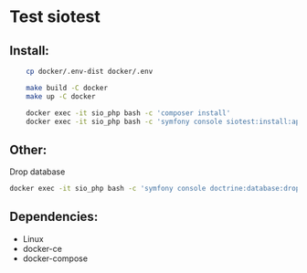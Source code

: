 # Test siotest

## Install:

```bash
    cp docker/.env-dist docker/.env
```

```bash
    make build -C docker
    make up -C docker
```

```bash
    docker exec -it sio_php bash -c 'composer install'
    docker exec -it sio_php bash -c 'symfony console siotest:install:app'
```

## Other:

Drop database
```bash
docker exec -it sio_php bash -c 'symfony console doctrine:database:drop --force'
```

## Dependencies:
- Linux
- docker-ce
- docker-compose